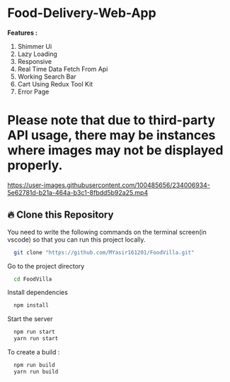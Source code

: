 <h1>Food-Delivery-Web-App</h1>

<b>Features :</b>

1. Shimmer Ui
2. Lazy Loading
3. Responsive
4. Real Time Data Fetch From Api
5. Working Search Bar
6. Cart Using Redux Tool Kit
7. Error Page

<h1>Please note that due to third-party API usage, there may be instances where images may not be displayed properly.</h1>





https://user-images.githubusercontent.com/100485656/234006934-5e62781d-b21a-464a-b3c1-8fbdd5b92a25.mp4



## 🔥 Clone this Repository
You need to write the following commands on the terminal screen(in vscode) so that you can run this project locally.

```bash
  git clone "https://github.com/MYasir161201/FoodVilla.git"
```
Go to the project directory

```bash
  cd FoodVilla
```
Install dependencies
```bash
  npm install
```
Start the server
```bash
  npm run start
  yarn run start
```
To create a build :
```bash
  npm run build
  yarn run build
```
